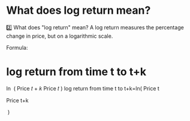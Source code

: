 # What does log return mean?
2️⃣ What does "log return" mean?
A log return measures the percentage change in price, but on a logarithmic scale.

Formula:

log return from time t to t+k
=
ln
⁡
(
Price
𝑡
+
𝑘
Price
𝑡
)
log return from time t to t+k=ln( 
Price 
t
​
 
Price 
t+k
​
 
​
 )

